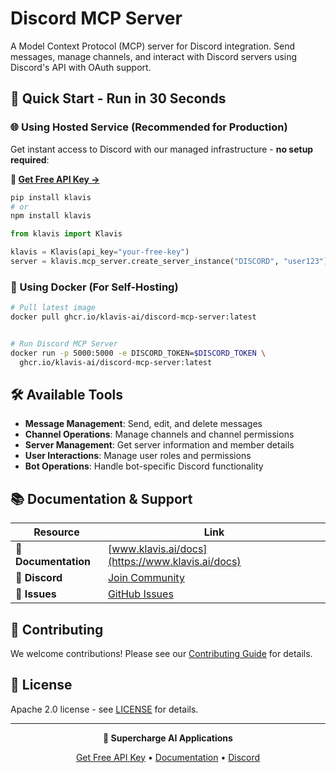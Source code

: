 # Discord MCP Server

A Model Context Protocol (MCP) server for Discord integration. Send messages, manage channels, and interact with Discord servers using Discord's API with OAuth support.

## 🚀 Quick Start - Run in 30 Seconds

### 🌐 Using Hosted Service (Recommended for Production)

Get instant access to Discord with our managed infrastructure - **no setup required**:

**🔗 [Get Free API Key →](https://www.klavis.ai/home/api-keys)**

```bash
pip install klavis
# or
npm install klavis
```

```python
from klavis import Klavis

klavis = Klavis(api_key="your-free-key")
server = klavis.mcp_server.create_server_instance("DISCORD", "user123")
```

### 🐳 Using Docker (For Self-Hosting)

```bash
# Pull latest image
docker pull ghcr.io/klavis-ai/discord-mcp-server:latest


# Run Discord MCP Server
docker run -p 5000:5000 -e DISCORD_TOKEN=$DISCORD_TOKEN \
  ghcr.io/klavis-ai/discord-mcp-server:latest
```

## 🛠️ Available Tools

- **Message Management**: Send, edit, and delete messages
- **Channel Operations**: Manage channels and channel permissions
- **Server Management**: Get server information and member details
- **User Interactions**: Manage user roles and permissions
- **Bot Operations**: Handle bot-specific Discord functionality

## 📚 Documentation & Support

| Resource | Link |
|----------|------|
| **📖 Documentation** | [www.klavis.ai/docs](https://www.klavis.ai/docs) |
| **💬 Discord** | [Join Community](https://discord.gg/p7TuTEcssn) |
| **🐛 Issues** | [GitHub Issues](https://github.com/klavis-ai/klavis/issues) |

## 🤝 Contributing

We welcome contributions! Please see our [Contributing Guide](../../CONTRIBUTING.md) for details.

## 📜 License

Apache 2.0 license - see [LICENSE](../../LICENSE) for details.

---

<div align="center">
  <p><strong>🚀 Supercharge AI Applications </strong></p>
  <p>
    <a href="https://www.klavis.ai">Get Free API Key</a> •
    <a href="https://www.klavis.ai/docs">Documentation</a> •
    <a href="https://discord.gg/p7TuTEcssn">Discord</a>
  </p>
</div>
